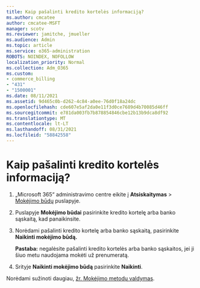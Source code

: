 ```yaml
---
title: Kaip pašalinti kredito kortelės informaciją?
ms.author: cmcatee
author: cmcatee-MSFT
manager: scotv
ms.reviewer: jamitche, jmueller
ms.audience: Admin
ms.topic: article
ms.service: o365-administration
ROBOTS: NOINDEX, NOFOLLOW
localization_priority: Normal
ms.collection: Adm_O365
ms.custom:
- commerce_billing
- "431"
- "1500001"
ms.date: 08/11/2021
ms.assetid: 9d465c0b-d262-4c84-a0ee-76d0f18a24dc
ms.openlocfilehash: cde607e5af2da0e11f3d0ce7689d4b70085d46ff
ms.sourcegitcommit: e781da003fb7b878854846cbe12b13b9dca8df92
ms.translationtype: MT
ms.contentlocale: lt-LT
ms.lasthandoff: 08/31/2021
ms.locfileid: "58842558"
---
```

# <a name="how-do-i-remove-my-credit-card-information"></a>Kaip pašalinti kredito kortelės informaciją?

1. „Microsoft 365“ administravimo centre eikite į **Atsiskaitymas** \> [Mokėjimo būdų](https://go.microsoft.com/fwlink/p/?linkid=2018806) puslapyje.

2. Puslapyje **Mokėjimo būdai** pasirinkite kredito kortelę arba banko sąskaitą, kad panaikinsite.

3. Norėdami pašalinti kredito kortelę arba banko sąskaitą, pasirinkite **Naikinti mokėjimo būdą.**

    **Pastaba:** negalėsite pašalinti kredito kortelės arba banko sąskaitos, jei ji šiuo metu naudojama mokėti už prenumeratą.

4. Srityje **Naikinti mokėjimo būdą** pasirinkite **Naikinti**.

Norėdami sužinoti daugiau, [žr. Mokėjimo metodų valdymas](https://docs.microsoft.com/microsoft-365/commerce/billing-and-payments/manage-payment-methods).